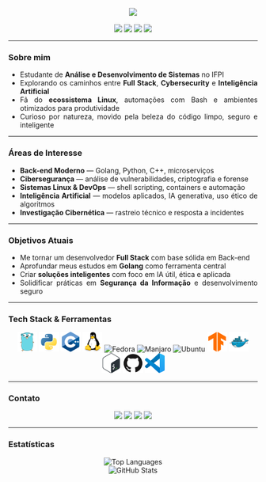 <p align="center">
  <img src="https://readme-typing-svg.herokuapp.com/?color=6AFFA0&size=35&center=true&vCenter=true&width=1000&lines=Hey+Guys!+👋🏻" />
</p>

<div align="center">
  <img src="https://img.shields.io/badge/Linux%20Enthusiast-1d232e?style=flat-square&logo=linux&logoColor=6AFFA0"/>
  <img src="https://img.shields.io/badge/Full%20Stack%20in%20Progress-1d232e?style=flat-square&logo=javascript&logoColor=6AFFA0"/>
  <img src="https://img.shields.io/badge/Cyber%20Security%20Focus-1d232e?style=flat-square&logo=hackthebox&logoColor=6AFFA0"/>
  <img src="https://img.shields.io/badge/Join%20my%20Discord-1d232e?style=flat-square&logo=discord&logoColor=6AFFA0"/>
</div>

---

### Sobre mim

<div align="justify">

- Estudante de **Análise e Desenvolvimento de Sistemas** no IFPI  
- Explorando os caminhos entre **Full Stack**, **Cybersecurity** e **Inteligência Artificial**  
- Fã do **ecossistema Linux**, automações com Bash e ambientes otimizados para produtividade  
- Curioso por natureza, movido pela beleza do código limpo, seguro e inteligente  

</div>

---

### Áreas de Interesse

<div align="justify">

- **Back-end Moderno** — Golang, Python, C++, microserviços  
- **Cibersegurança** — análise de vulnerabilidades, criptografia e forense  
- **Sistemas Linux & DevOps** — shell scripting, containers e automação  
- **Inteligência Artificial** — modelos aplicados, IA generativa, uso ético de algoritmos  
- **Investigação Cibernética** — rastreio técnico e resposta a incidentes  

</div>

---

### Objetivos Atuais

<div align="justify">

- Me tornar um desenvolvedor **Full Stack** com base sólida em Back-end  
- Aprofundar meus estudos em **Golang** como ferramenta central  
- Criar **soluções inteligentes** com foco em IA útil, ética e aplicada  
- Solidificar práticas em **Segurança da Informação** e desenvolvimento seguro  

</div>

---

### Tech Stack & Ferramentas

<p align="center">
  <img src="https://raw.githubusercontent.com/devicons/devicon/master/icons/go/go-original.svg" alt="Go" width="40"/>
  <img src="https://raw.githubusercontent.com/devicons/devicon/master/icons/python/python-original.svg" alt="Python" width="40"/>
  <img src="https://raw.githubusercontent.com/devicons/devicon/master/icons/cplusplus/cplusplus-original.svg" alt="C++" width="40"/>
  <img src="https://raw.githubusercontent.com/devicons/devicon/master/icons/linux/linux-original.svg" alt="Linux" width="40"/>
  <img src="https://upload.wikimedia.org/wikipedia/commons/3/3f/Fedora_logo.svg" alt="Fedora" width="45"/>
  <img src="https://upload.wikimedia.org/wikipedia/commons/3/3e/Manjaro-logo.svg" alt="Manjaro" width="45"/>
  <img src="https://upload.wikimedia.org/wikipedia/commons/9/9e/UbuntuCoF.svg" alt="Ubuntu" width="45"/>
  <img src="https://raw.githubusercontent.com/devicons/devicon/master/icons/tensorflow/tensorflow-original.svg" alt="TensorFlow" width="40"/>
  <img src="https://raw.githubusercontent.com/devicons/devicon/master/icons/docker/docker-original.svg" alt="Docker" width="40"/>
  <img src="https://raw.githubusercontent.com/devicons/devicon/master/icons/bash/bash-original.svg" alt="Bash" width="40"/>
  <img src="https://raw.githubusercontent.com/devicons/devicon/master/icons/github/github-original.svg" alt="GitHub" width="40"/>
  <img src="https://raw.githubusercontent.com/devicons/devicon/master/icons/vscode/vscode-original.svg" alt="VSCode" width="40"/>
</p>

---

### Contato

<p align="center">
  <a href="mailto:ivankayki72@gmail.com"><img src="https://img.shields.io/badge/Gmail-1d232e?style=for-the-badge&logo=gmail&logoColor=6AFFA0"></a>
  <a href="https://www.linkedin.com/in/kayki-de-sousa-5a33292b3/" target="_blank"><img src="https://img.shields.io/badge/LinkedIn-1d232e?style=for-the-badge&logo=linkedin&logoColor=6AFFA0"></a>
  <a href="https://www.twitch.tv/sh1ft7172" target="_blank"><img src="https://img.shields.io/badge/Twitch-1d232e?style=for-the-badge&logo=twitch&logoColor=6AFFA0"></a>
  <a href="https://discord.gg/sua-url-aqui" target="_blank"><img src="https://img.shields.io/badge/Discord-1d232e?style=for-the-badge&logo=discord&logoColor=6AFFA0"></a>
</p>

---

### Estatísticas

<p align="center">
  <img src="https://github-readme-stats.vercel.app/api/top-langs/?username=sh1ftx&layout=compact&theme=tokyonight&title_color=6AFFA0&text_color=FFFFFF" alt="Top Languages"/>
  <br>
  <img src="https://github-readme-stats.vercel.app/api?username=sh1ftx&show_icons=true&theme=tokyonight&count_private=true&title_color=6AFFA0&icon_color=6AFFA0" alt="GitHub Stats"/>
</p>
